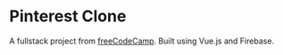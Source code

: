 # Pinterest Clone

A fullstack project from [freeCodeCamp](https://www.freecodecamp.org/challenges/build-a-pinterest-clone). Built using Vue.js and Firebase.
